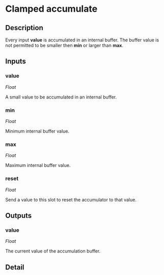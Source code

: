 # Clamped accumulate

## Description
Every input **value** is accumulated in an internal buffer. The buffer value is not permitted to be smaller then **min** or larger than **max**.

## Inputs
### value

*Float*

A small value to be accumulated in an internal buffer.

### min

*Float*

Minimum internal buffer value.

### max

*Float*

Maximum internal buffer value.

### reset

*Float*

Send a value to this slot to reset the accumulator to that value.

## Outputs
### value

*Float*

The current value of the accumulation buffer.

## Detail

